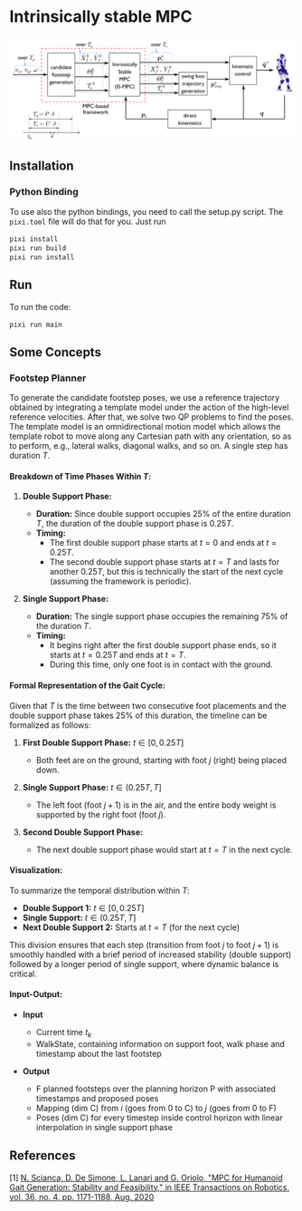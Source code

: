 # Intrinsically stable MPC

![](docs/ismpc.png)

## Installation

### Python Binding

To use also the python bindings, you need to call the setup.py script. The `pixi.toml` file will do that for you. Just run
```
pixi install
pixi run build
pixi run install
```

## Run

To run the code:
```
pixi run main
```

## Some Concepts

### Footstep Planner

To generate the candidate footstep poses, we use a reference trajectory obtained
by integrating a template model under the action of the high-level reference
velocities. After that, we solve two QP problems to find the poses. The template
model is an omnidirectional motion model which allows the template robot to move
along any Cartesian path with any orientation, so as to perform, e.g., lateral
walks, diagonal walks, and so on. A single step has duration $T$.

#### Breakdown of Time Phases Within $T$:

1. **Double Support Phase:**
   - **Duration:** Since double support occupies 25% of the entire duration $T$, the duration of the double support phase is $0.25T$.
   - **Timing:**
     - The first double support phase starts at $t = 0$ and ends at $t = 0.25T$.
     - The second double support phase starts at $t = T$ and lasts for another $0.25T$, but this is technically the start of the next cycle (assuming the framework is periodic).

2. **Single Support Phase:**
   - **Duration:** The single support phase occupies the remaining 75% of the duration $T$.
   - **Timing:**
     - It begins right after the first double support phase ends, so it starts at $t = 0.25T$ and ends at $t = T$.
     - During this time, only one foot is in contact with the ground.

#### Formal Representation of the Gait Cycle:

Given that $T$ is the time between two consecutive foot placements and the double support phase takes 25% of this duration, the timeline can be formalized as follows:

1. **First Double Support Phase:**
   $t \in [0, 0.25T]$
   - Both feet are on the ground, starting with foot $j$ (right) being placed down.

2. **Single Support Phase:**
   $t \in (0.25T, T]$
   - The left foot (foot $j+1$) is in the air, and the entire body weight is supported by the right foot (foot $j$).

3. **Second Double Support Phase:**
   - The next double support phase would start at $t = T$ in the next cycle.

#### Visualization:

To summarize the temporal distribution within $T$:

- **Double Support 1:** $t \in [0, 0.25T]$
- **Single Support:** $t \in (0.25T, T]$
- **Next Double Support 2:** Starts at $t = T$ (for the next cycle)

This division ensures that each step (transition from foot $j$ to foot $j+1$) is smoothly handled with a brief period of increased stability (double support) followed by a longer period of single support, where dynamic balance is critical.

#### Input-Output:

- **Input**
  - Current time $t_k$
  - WalkState, containing information on support foot, walk phase and timestamp about the last footstep

- **Output**
  - F planned footsteps over the planning horizon P with associated timestamps and proposed poses
  - Mapping (dim C) from $i$ (goes from 0 to C) to $j$ (goes from 0 to F)
  - Poses (dim C) for every timestep inside control horizon with linear interpolation in single support phase


## References

<a id="1">[1]</a> 
[N. Scianca, D. De Simone, L. Lanari and G. Oriolo, "MPC for Humanoid Gait Generation: Stability and Feasibility," in IEEE Transactions on Robotics, vol. 36, no. 4, pp. 1171-1188, Aug. 2020](https://ieeexplore.ieee.org/abstract/document/8955951)
